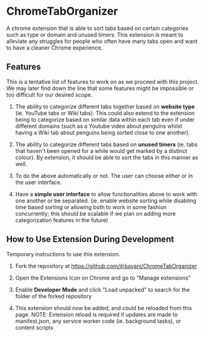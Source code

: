 # ChromeTabOrganizer
 A chrome extension that is able to sort tabs based on certain categories such as type or domain and unused timers.
 This extension is meant to alleviate any struggles for people who often have many tabs open and want to have a cleaner Chrome experience. 


## Features
This is a tentative list of features to work on as we proceed with this project. We may later find down the line that some features might be impossible or too difficult for our desired scope. 

1. The ability to categorize different tabs together based on **website type** (ie. YouTube tabs or Wiki tabs). This could also extend to the extension being to categorize based on similar data within each tab even if under different domains (such as a Youtube video about penguins whilst having a Wiki tab about penguins being sorted close to one another). 

2. The ability to categorize different tabs based on **unused timers** (ie. tabs that haven't been opened for a while would get marked by a distinct colour). By extension, it should be able to sort the tabs in this manner as well. 

3. To do the above automatically or not. The user can choose either or in the user interface. 

4. Have a **simple user interface** to allow functionalities above to work with one another or be separated. (ie. enable website sorting while disabling time based sorting or allowing both to work in some fashion concurrently; this should be scalable if we plan on adding more categorization features in the future)

## How to Use Extension During Development
Temporary instructions to use this extension. 

1. Fork the repository at https://github.com/jlrbayani/ChromeTabOrganizer

2. Open the Extensions Icon on Chrome and go to "Manage extensions" 

3. Enable **Developer Mode** and click "Load unpacked" to search for the folder of the forked repository

4. This extension should now be added, and could be reloaded from this page. NOTE: Extension reload is required if updates are made to manifest.json, any service worker code (ie. background tasks), or content scripts
